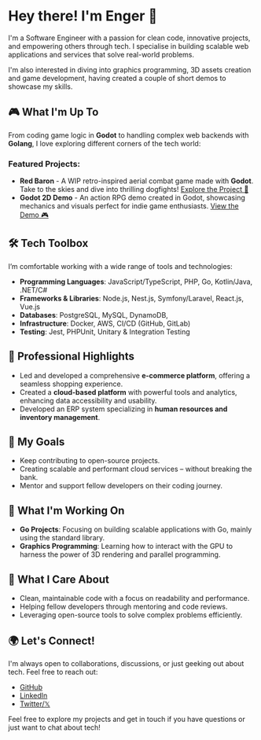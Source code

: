 # Hey there! I'm Enger 👋

I'm a Software Engineer with a passion for clean code, innovative projects, and empowering others through tech. I specialise in building scalable web applications and services that solve real-world problems. 

I'm also interested in diving into graphics programming, 3D assets creation and game development, having created a couple of short demos to showcase my skills.

## 🎮 What I'm Up To
From coding game logic in **Godot** to handling complex web backends with **Golang**, I love exploring different corners of the tech world:

### Featured Projects:
- **Red Baron** - A WIP retro-inspired aerial combat game made with **Godot**. Take to the skies and dive into thrilling dogfights! [Explore the Project 🚁](https://github.com/sir-geronimo/red-baron)
- **Godot 2D Demo** - An action RPG demo created in Godot, showcasing mechanics and visuals perfect for indie game enthusiasts. [View the Demo 🎮](https://github.com/sir-geronimo/godot_action_rpg)

## 🛠️ Tech Toolbox
I’m comfortable working with a wide range of tools and technologies:
- **Programming Languages**: JavaScript/TypeScript, PHP, Go, Kotlin/Java, .NET/C#
- **Frameworks & Libraries**: Node.js, Nest.js, Symfony/Laravel, React.js, Vue.js
- **Databases**: PostgreSQL, MySQL, DynamoDB, 
- **Infrastructure**: Docker, AWS, CI/CD (GitHub, GitLab)
- **Testing**: Jest, PHPUnit, Unitary & Integration Testing

## 💼 Professional Highlights
- Led and developed a comprehensive **e-commerce platform**, offering a seamless shopping experience.
- Created a **cloud-based platform** with powerful tools and analytics, enhancing data accessibility and usability.
- Developed an ERP system specializing in **human resources and inventory management**.

## 🎯 My Goals
- Keep contributing to open-source projects.
- Creating scalable and performant cloud services – without breaking the bank.
- Mentor and support fellow developers on their coding journey.

## 🌱 What I'm Working On
- **Go Projects**: Focusing on building scalable applications with Go, mainly using the standard library.
- **Graphics Programming**: Learning how to interact with the GPU to harness the power of 3D rendering and parallel programming.

## 🌟 What I Care About
- Clean, maintainable code with a focus on readability and performance.
- Helping fellow developers through mentoring and code reviews.
- Leveraging open-source tools to solve complex problems efficiently.

## 🌍 Let's Connect!
I'm always open to collaborations, discussions, or just geeking out about tech. Feel free to reach out:

- [GitHub](https://github.com/sir-geronimo)
- [LinkedIn](https://www.linkedin.com/in/enger-jimenez)
- [Twitter/𝕏](https://twitter.com/pepe_agallas)

Feel free to explore my projects and get in touch if you have questions or just want to chat about tech!

